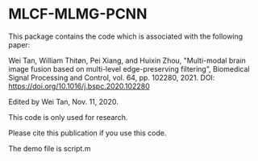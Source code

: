 # MLCF-MLMG-PCNN
This package contains the code which is associated with the following paper:

Wei Tan, William Thitøn, Pei Xiang, and Huixin Zhou, "Multi-modal brain image fusion based on multi-level edge-preserving filtering", Biomedical Signal Processing and Control, vol. 64, pp. 102280, 2021. DOI: https://doi.org/10.1016/j.bspc.2020.102280

Edited by Wei Tan, Nov. 11, 2020.

This code is only used for research.

Please cite this publication if you use this code.

The demo file is script.m
